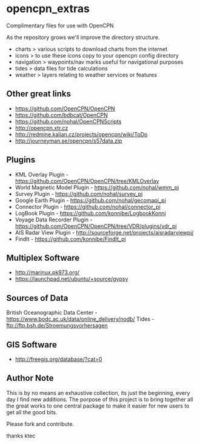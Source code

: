 opencpn_extras
==============

Complimentary files for use with OpenCPN

As the repository grows we'll improve the directory structure. 

* charts > various scripts to download charts from the internet
* icons > to use these icons copy to your opencpn config directory
* navigation > waypoints/nav marks useful for navigational purposes
* tides > data files for tide calculations
* weather > layers relating to weather services or features


Other great links
-----------------

- https://github.com/OpenCPN/OpenCPN
- https://github.com/bdbcat/OpenCPN
- https://github.com/nohal/OpenCPNScripts
- http://opencpn.xtr.cz
- http://redmine.kalian.cz/projects/opencpn/wiki/ToDo
- http://journeyman.se/opencpn/s57data.zip

Plugins
-------

- KML Overlay Plugin - https://github.com/OpenCPN/OpenCPN/tree/KMLOverlay
- World Magnetic Model Plugin - https://github.com/nohal/wmm_pi
- Survey Plugin - https://github.com/nohal/survey_pi
- Google Earth Plugin - https://github.com/nohal/gecomapi_pi
- Connector Plugin - https://github.com/nohal/connector_pi
- LogBook Plugin - https://github.com/konnibe/LogbookKonni
- Voyage Data Recorder Plugin - https://github.com/OpenCPN/OpenCPN/tree/VDR/plugins/vdr_pi
- AIS Radar View Plugin - http://sourceforge.net/projects/aisradarviewpi/
- FindIt - https://github.com/konnibe/FindIt_pi


Multiplex Software
------------------

- http://marinux.pk973.org/
- https://launchpad.net/ubuntu/+source/gypsy


Sources of Data
---------------

British Oceanographic Data Center - https://www.bodc.ac.uk/data/online_delivery/nodb/
Tides - ftp://ftp.bsh.de/Stroemungsvorhersagen


GIS Software
------------

- http://freegis.org/database/?cat=0


Author Note 
-----------

This is by no means an exhaustive collection, its just the beginning, every day I find 
new additions. The porpose of this project is to bring together all the great works
to one central package to make it easier for new users to get all the good bits.

Please fork and contribute.

thanks
ktec
